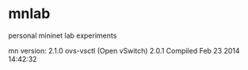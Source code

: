 mnlab
=====

personal mininet lab experiments

mn version: 2.1.0
ovs-vsctl (Open vSwitch) 2.0.1
Compiled Feb 23 2014 14:42:32

